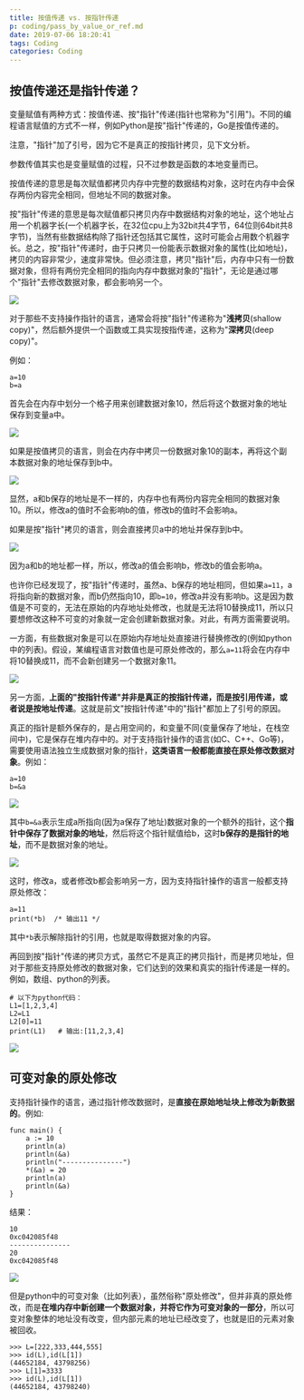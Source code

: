 ```yaml
---
title: 按值传递 vs. 按指针传递
p: coding/pass_by_value_or_ref.md
date: 2019-07-06 18:20:41
tags: Coding
categories: Coding
---
```



## 按值传递还是指针传递？

变量赋值有两种方式：按值传递、按"指针"传递(指针也常称为"引用")。不同的编程语言赋值的方式不一样，例如Python是按"指针"传递的，Go是按值传递的。

注意，"指针"加了引号，因为它不是真正的按指针拷贝，见下文分析。

参数传值其实也是变量赋值的过程，只不过参数是函数的本地变量而已。

按值传递的意思是每次赋值都拷贝内存中完整的数据结构对象，这时在内存中会保存两份内容完全相同，但地址不同的数据对象。

按"指针"传递的意思是每次赋值都只拷贝内存中数据结构对象的地址，这个地址占用一个机器字长(一个机器字长，在32位cpu上为32bit共4字节，64位则64bit共8字节)，当然有些数据结构除了指针还包括其它属性，这时可能会占用数个机器字长。总之，按"指针"传递时，由于只拷贝一份能表示数据对象的属性(比如地址)，拷贝的内容非常少，速度非常快。但必须注意，拷贝"指针"后，内存中只有一份数据对象，但将有两份完全相同的指向内存中数据对象的"指针"，无论是通过哪个"指针"去修改数据对象，都会影响另一个。

![](/img/referer.jpg)

对于那些不支持操作指针的语言，通常会将按"指针"传递称为"**浅拷贝**(shallow copy)"，然后额外提供一个函数或工具实现按指传递，这称为"**深拷贝**(deep copy)"。

例如：
```
a=10
b=a
```

首先会在内存中划分一个格子用来创建数据对象10，然后将这个数据对象的地址保存到变量a中。

![](/img/coding/733013-20181108111004805-330349406.jpg)

如果是按值拷贝的语言，则会在内存中拷贝一份数据对象10的副本，再将这个副本数据对象的地址保存到b中。

![](/img/coding/733013-20181108111027323-682180576.jpg)

显然，a和b保存的地址是不一样的，内存中也有两份内容完全相同的数据对象10。所以，修改a的值时不会影响b的值，修改b的值时不会影响a。

如果是按"指针"拷贝的语言，则会直接拷贝a中的地址并保存到b中。

![](/img/coding/733013-20181108111518974-94465344.jpg)

因为a和b的地址都一样，所以，修改a的值会影响b，修改b的值会影响a。

也许你已经发现了，按"指针"传递时，虽然a、b保存的地址相同，但如果`a=11`，a将指向新的数据对象，而b仍然指向10，即`b=10`，修改a并没有影响b。这是因为数值是不可变的，无法在原始的内存地址处修改，也就是无法将10替换成11，所以只要想修改这种不可变的对象就一定会创建新数据对象。对此，有两方面需要说明。

一方面，有些数据对象是可以在原始内存地址处直接进行替换修改的(例如python中的列表)。假设，某编程语言对数值也是可原处修改的，那么`a=11`将会在内存中将10替换成11，而不会新创建另一个数据对象11。

![](/img/coding/733013-20181108112751443-1494858360.jpg)

另一方面，**上面的"按指针传递"并非是真正的按指针传递，而是按引用传递，或者说是按地址传递**。这就是前文"按指针传递"中的"指针"都加上了引号的原因。

真正的指针是额外保存的，是占用空间的，和变量不同(变量保存了地址，在栈空间中)，它是保存在堆内存中的。对于支持指针操作的语言(如C、C++、Go等)，需要使用语法独立生成数据对象的指针，**这类语言一般都能直接在原处修改数据对象**。例如：
```
a=10
b=&a
```

![](/img/referer.jpg)

其中`b=&a`表示生成a所指向(因为a保存了地址)数据对象的一个额外的指针，这个**指针中保存了数据对象的地址**，然后将这个指针赋值给b，这时**b保存的是指针的地址**，而不是数据对象的地址。

![](/img/coding/733013-20181108120355056-1384232920.jpg)

这时，修改a，或者修改b都会影响另一方，因为支持指针操作的语言一般都支持原处修改：
```
a=11
print(*b)  /* 输出11 */
```

其中`*b`表示解除指针的引用，也就是取得数据对象的内容。

再回到按"指针"传递的拷贝方式，虽然它不是真正的拷贝指针，而是拷贝地址，但对于那些支持原处修改的数据对象，它们达到的效果和真实的指针传递是一样的。例如，数组、python的列表。
```
# 以下为python代码：
L1=[1,2,3,4]
L2=L1
L2[0]=11
print(L1)   # 输出:[11,2,3,4]
```

![](/img/coding/733013-20181108122237271-1865620172.jpg)


## 可变对象的原处修改

支持指针操作的语言，通过指针修改数据时，是**直接在原始地址块上修改为新数据的**。例如:
```
func main() {
	a := 10
	println(a)
	println(&a)
	println("---------------")
	*(&a) = 20
	println(a)
	println(&a)
}
```
结果：
```
10
0xc042085f48
---------------
20
0xc042085f48
```

![](/img/referer.jpg)

但是python中的可变对象（比如列表），虽然俗称"原处修改"，但并非真的原处修改，而是**在堆内存中新创建一个数据对象，并将它作为可变对象的一部分**，所以可变对象整体的地址没有改变，但内部元素的地址已经改变了，也就是旧的元素对象被回收。
```
>>> L=[222,333,444,555]
>>> id(L),id(L[1])
(44652184, 43798256)
>>> L[1]=3333
>>> id(L),id(L[1])
(44652184, 43798240)
```
